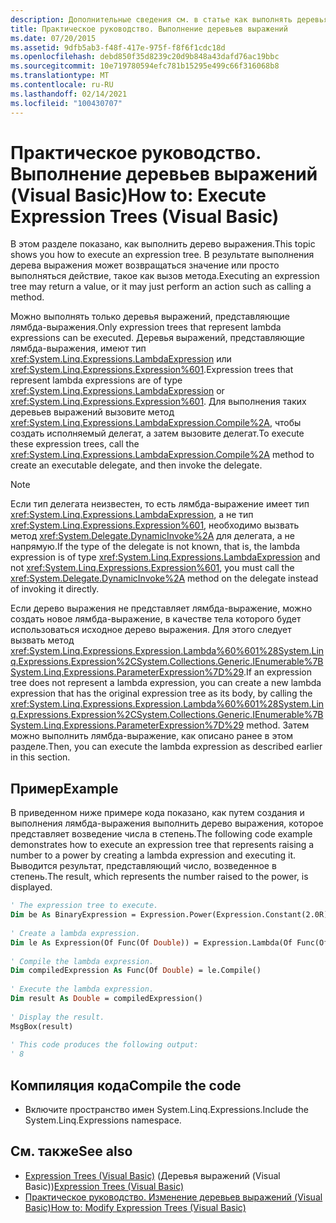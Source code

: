 ```yaml
---
description: Дополнительные сведения см. в статье как выполнять деревья выражений (Visual Basic)
title: Практическое руководство. Выполнение деревьев выражений
ms.date: 07/20/2015
ms.assetid: 9dfb5ab3-f48f-417e-975f-f8f6f1cdc18d
ms.openlocfilehash: debd850f35d8239c20d9b848a43dafd76ac19bbc
ms.sourcegitcommit: 10e719780594efc781b15295e499c66f316068b8
ms.translationtype: MT
ms.contentlocale: ru-RU
ms.lasthandoff: 02/14/2021
ms.locfileid: "100430707"
---
```

# <a name="how-to-execute-expression-trees-visual-basic"></a><span data-ttu-id="12cf2-103">Практическое руководство. Выполнение деревьев выражений (Visual Basic)</span><span class="sxs-lookup"><span data-stu-id="12cf2-103">How to: Execute Expression Trees (Visual Basic)</span></span>

<span data-ttu-id="12cf2-104">В этом разделе показано, как выполнить дерево выражения.</span><span class="sxs-lookup"><span data-stu-id="12cf2-104">This topic shows you how to execute an expression tree.</span></span> <span data-ttu-id="12cf2-105">В результате выполнения дерева выражения может возвращаться значение или просто выполняться действие, такое как вызов метода.</span><span class="sxs-lookup"><span data-stu-id="12cf2-105">Executing an expression tree may return a value, or it may just perform an action such as calling a method.</span></span>  
  
 <span data-ttu-id="12cf2-106">Можно выполнять только деревья выражений, представляющие лямбда-выражения.</span><span class="sxs-lookup"><span data-stu-id="12cf2-106">Only expression trees that represent lambda expressions can be executed.</span></span> <span data-ttu-id="12cf2-107">Деревья выражений, представляющие лямбда-выражения, имеют тип <xref:System.Linq.Expressions.LambdaExpression> или <xref:System.Linq.Expressions.Expression%601>.</span><span class="sxs-lookup"><span data-stu-id="12cf2-107">Expression trees that represent lambda expressions are of type <xref:System.Linq.Expressions.LambdaExpression> or <xref:System.Linq.Expressions.Expression%601>.</span></span> <span data-ttu-id="12cf2-108">Для выполнения таких деревьев выражений вызовите метод <xref:System.Linq.Expressions.LambdaExpression.Compile%2A>, чтобы создать исполняемый делегат, а затем вызовите делегат.</span><span class="sxs-lookup"><span data-stu-id="12cf2-108">To execute these expression trees, call the <xref:System.Linq.Expressions.LambdaExpression.Compile%2A> method to create an executable delegate, and then invoke the delegate.</span></span>  
  
> [!NOTE]
> <span data-ttu-id="12cf2-109">Если тип делегата неизвестен, то есть лямбда-выражение имеет тип <xref:System.Linq.Expressions.LambdaExpression>, а не тип <xref:System.Linq.Expressions.Expression%601>, необходимо вызвать метод <xref:System.Delegate.DynamicInvoke%2A> для делегата, а не напрямую.</span><span class="sxs-lookup"><span data-stu-id="12cf2-109">If the type of the delegate is not known, that is, the lambda expression is of type <xref:System.Linq.Expressions.LambdaExpression> and not <xref:System.Linq.Expressions.Expression%601>, you must call the <xref:System.Delegate.DynamicInvoke%2A> method on the delegate instead of invoking it directly.</span></span>  
  
 <span data-ttu-id="12cf2-110">Если дерево выражения не представляет лямбда-выражение, можно создать новое лямбда-выражение, в качестве тела которого будет использоваться исходное дерево выражения. Для этого следует вызвать метод <xref:System.Linq.Expressions.Expression.Lambda%60%601%28System.Linq.Expressions.Expression%2CSystem.Collections.Generic.IEnumerable%7BSystem.Linq.Expressions.ParameterExpression%7D%29>.</span><span class="sxs-lookup"><span data-stu-id="12cf2-110">If an expression tree does not represent a lambda expression, you can create a new lambda expression that has the original expression tree as its body, by calling the <xref:System.Linq.Expressions.Expression.Lambda%60%601%28System.Linq.Expressions.Expression%2CSystem.Collections.Generic.IEnumerable%7BSystem.Linq.Expressions.ParameterExpression%7D%29> method.</span></span> <span data-ttu-id="12cf2-111">Затем можно выполнить лямбда-выражение, как описано ранее в этом разделе.</span><span class="sxs-lookup"><span data-stu-id="12cf2-111">Then, you can execute the lambda expression as described earlier in this section.</span></span>  
  
## <a name="example"></a><span data-ttu-id="12cf2-112">Пример</span><span class="sxs-lookup"><span data-stu-id="12cf2-112">Example</span></span>  

 <span data-ttu-id="12cf2-113">В приведенном ниже примере кода показано, как путем создания и выполнения лямбда-выражения выполнить дерево выражения, которое представляет возведение числа в степень.</span><span class="sxs-lookup"><span data-stu-id="12cf2-113">The following code example demonstrates how to execute an expression tree that represents raising a number to a power by creating a lambda expression and executing it.</span></span> <span data-ttu-id="12cf2-114">Выводится результат, представляющий число, возведенное в степень.</span><span class="sxs-lookup"><span data-stu-id="12cf2-114">The result, which represents the number raised to the power, is displayed.</span></span>  
  
```vb  
' The expression tree to execute.  
Dim be As BinaryExpression = Expression.Power(Expression.Constant(2.0R), Expression.Constant(3.0R))  
  
' Create a lambda expression.  
Dim le As Expression(Of Func(Of Double)) = Expression.Lambda(Of Func(Of Double))(be)  
  
' Compile the lambda expression.  
Dim compiledExpression As Func(Of Double) = le.Compile()  
  
' Execute the lambda expression.  
Dim result As Double = compiledExpression()  
  
' Display the result.  
MsgBox(result)  
  
' This code produces the following output:  
' 8  
```  
  
## <a name="compile-the-code"></a><span data-ttu-id="12cf2-115">Компиляция кода</span><span class="sxs-lookup"><span data-stu-id="12cf2-115">Compile the code</span></span>  
  
- <span data-ttu-id="12cf2-116">Включите пространство имен System.Linq.Expressions.</span><span class="sxs-lookup"><span data-stu-id="12cf2-116">Include the System.Linq.Expressions namespace.</span></span>  
  
## <a name="see-also"></a><span data-ttu-id="12cf2-117">См. также</span><span class="sxs-lookup"><span data-stu-id="12cf2-117">See also</span></span>

- <span data-ttu-id="12cf2-118">[Expression Trees (Visual Basic)](index.md) (Деревья выражений (Visual Basic))</span><span class="sxs-lookup"><span data-stu-id="12cf2-118">[Expression Trees (Visual Basic)](index.md)</span></span>
- [<span data-ttu-id="12cf2-119">Практическое руководство. Изменение деревьев выражений (Visual Basic)</span><span class="sxs-lookup"><span data-stu-id="12cf2-119">How to: Modify Expression Trees (Visual Basic)</span></span>](how-to-modify-expression-trees.md)
